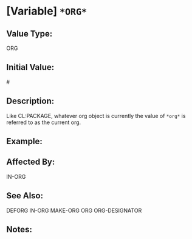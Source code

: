 # [Variable] `*ORG*`

## Value Type:

ORG

## Initial Value:

#<ORG NIL>

## Description:
Like CL:PACKAGE, whatever org object is currently the value of `*org*` is referred to as the current org.

## Example:

## Affected By:
IN-ORG

## See Also:

DEFORG
IN-ORG
MAKE-ORG
ORG
ORG-DESIGNATOR

## Notes:
